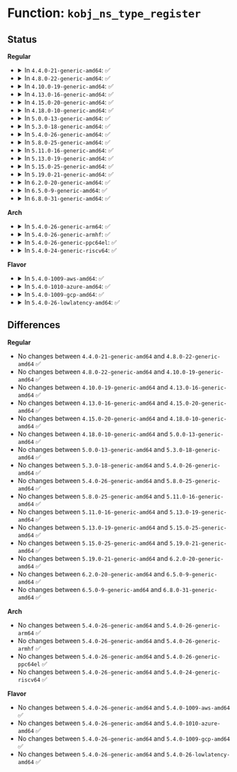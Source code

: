 # Function: <code>kobj_ns_type_register</code>

## Status
<b>Regular</b>
<ul>
<li>
<details>
<summary>In <code>4.4.0-21-generic-amd64</code>: ✅</summary>

```c
int kobj_ns_type_register(const struct kobj_ns_type_operations * ops)
```

```json
{
  "name": "kobj_ns_type_register",
  "collision_type": "Unique Global",
  "inline_type": "No",
  "funcs": [
    {
      "addr": 18446744071582957504,
      "name": "kobj_ns_type_register",
      "external": true,
      "loc": "lib/kobject.c:959",
      "file": "lib/kobject.c",
      "inline": "seen, unknown",
      "caller_inline": [],
      "caller_func": [
        "net/core/net-sysfs.c:netdev_kobject_init"
      ]
    }
  ],
  "symbols": [
    {
      "addr": 18446744071582957504,
      "name": "kobj_ns_type_register",
      "section": ".text",
      "bind": "STB_GLOBAL",
      "size": 83
    }
  ]
}
```
</details>
</li>
<li>
<details>
<summary>In <code>4.8.0-22-generic-amd64</code>: ✅</summary>

```c
int kobj_ns_type_register(const struct kobj_ns_type_operations * ops)
```

```json
{
  "name": "kobj_ns_type_register",
  "collision_type": "Unique Global",
  "inline_type": "No",
  "funcs": [
    {
      "addr": 18446744071583244992,
      "name": "kobj_ns_type_register",
      "external": true,
      "loc": "lib/kobject.c:960",
      "file": "lib/kobject.c",
      "inline": "seen, unknown",
      "caller_inline": [],
      "caller_func": [
        "net/core/net-sysfs.c:netdev_kobject_init"
      ]
    }
  ],
  "symbols": [
    {
      "addr": 18446744071583244992,
      "name": "kobj_ns_type_register",
      "section": ".text",
      "bind": "STB_GLOBAL",
      "size": 83
    }
  ]
}
```
</details>
</li>
<li>
<details>
<summary>In <code>4.10.0-19-generic-amd64</code>: ✅</summary>

```c
int kobj_ns_type_register(const struct kobj_ns_type_operations * ops)
```

```json
{
  "name": "kobj_ns_type_register",
  "collision_type": "Unique Global",
  "inline_type": "No",
  "funcs": [
    {
      "addr": 18446744071583360304,
      "name": "kobj_ns_type_register",
      "external": true,
      "loc": "lib/kobject.c:960",
      "file": "lib/kobject.c",
      "inline": "seen, unknown",
      "caller_inline": [],
      "caller_func": [
        "net/core/net-sysfs.c:netdev_kobject_init"
      ]
    }
  ],
  "symbols": [
    {
      "addr": 18446744071583360304,
      "name": "kobj_ns_type_register",
      "section": ".text",
      "bind": "STB_GLOBAL",
      "size": 83
    }
  ]
}
```
</details>
</li>
<li>
<details>
<summary>In <code>4.13.0-16-generic-amd64</code>: ✅</summary>

```c
int kobj_ns_type_register(const struct kobj_ns_type_operations * ops)
```

```json
{
  "name": "kobj_ns_type_register",
  "collision_type": "Unique Global",
  "inline_type": "No",
  "funcs": [
    {
      "addr": 18446744071588210640,
      "name": "kobj_ns_type_register",
      "external": true,
      "loc": "lib/kobject.c:963",
      "file": "lib/kobject.c",
      "inline": "seen, unknown",
      "caller_inline": [],
      "caller_func": [
        "net/core/net-sysfs.c:netdev_kobject_init"
      ]
    }
  ],
  "symbols": [
    {
      "addr": 18446744071588210640,
      "name": "kobj_ns_type_register",
      "section": ".text",
      "bind": "STB_GLOBAL",
      "size": 79
    }
  ]
}
```
</details>
</li>
<li>
<details>
<summary>In <code>4.15.0-20-generic-amd64</code>: ✅</summary>

```c
int kobj_ns_type_register(const struct kobj_ns_type_operations * ops)
```

```json
{
  "name": "kobj_ns_type_register",
  "collision_type": "Unique Global",
  "inline_type": "No",
  "funcs": [
    {
      "addr": 18446744071588760208,
      "name": "kobj_ns_type_register",
      "external": true,
      "loc": "lib/kobject.c:963",
      "file": "lib/kobject.c",
      "inline": "seen, unknown",
      "caller_inline": [],
      "caller_func": [
        "net/core/net-sysfs.c:netdev_kobject_init"
      ]
    }
  ],
  "symbols": [
    {
      "addr": 18446744071588760208,
      "name": "kobj_ns_type_register",
      "section": ".text",
      "bind": "STB_GLOBAL",
      "size": 79
    }
  ]
}
```
</details>
</li>
<li>
<details>
<summary>In <code>4.18.0-10-generic-amd64</code>: ✅</summary>

```c
int kobj_ns_type_register(const struct kobj_ns_type_operations * ops)
```

```json
{
  "name": "kobj_ns_type_register",
  "collision_type": "Unique Global",
  "inline_type": "No",
  "funcs": [
    {
      "addr": 18446744071589138576,
      "name": "kobj_ns_type_register",
      "external": true,
      "loc": "lib/kobject.c:983",
      "file": "lib/kobject.c",
      "inline": "seen, unknown",
      "caller_inline": [],
      "caller_func": [
        "net/core/net-sysfs.c:netdev_kobject_init"
      ]
    }
  ],
  "symbols": [
    {
      "addr": 18446744071589138576,
      "name": "kobj_ns_type_register",
      "section": ".text",
      "bind": "STB_GLOBAL",
      "size": 85
    }
  ]
}
```
</details>
</li>
<li>
<details>
<summary>In <code>5.0.0-13-generic-amd64</code>: ✅</summary>

```c
int kobj_ns_type_register(const struct kobj_ns_type_operations * ops)
```

```json
{
  "name": "kobj_ns_type_register",
  "collision_type": "Unique Global",
  "inline_type": "No",
  "funcs": [
    {
      "addr": 18446744071589373424,
      "name": "kobj_ns_type_register",
      "external": true,
      "loc": "lib/kobject.c:983",
      "file": "lib/kobject.c",
      "inline": "seen, unknown",
      "caller_inline": [],
      "caller_func": [
        "net/core/net-sysfs.c:netdev_kobject_init"
      ]
    }
  ],
  "symbols": [
    {
      "addr": 18446744071589373424,
      "name": "kobj_ns_type_register",
      "section": ".text",
      "bind": "STB_GLOBAL",
      "size": 85
    }
  ]
}
```
</details>
</li>
<li>
<details>
<summary>In <code>5.3.0-18-generic-amd64</code>: ✅</summary>

```c
int kobj_ns_type_register(const struct kobj_ns_type_operations * ops)
```

```json
{
  "name": "kobj_ns_type_register",
  "collision_type": "Unique Global",
  "inline_type": "No",
  "funcs": [
    {
      "addr": 18446744071589830480,
      "name": "kobj_ns_type_register",
      "external": true,
      "loc": "lib/kobject.c:1014",
      "file": "lib/kobject.c",
      "inline": "seen, unknown",
      "caller_inline": [],
      "caller_func": [
        "net/core/net-sysfs.c:netdev_kobject_init"
      ]
    }
  ],
  "symbols": [
    {
      "addr": 18446744071589830480,
      "name": "kobj_ns_type_register",
      "section": ".text",
      "bind": "STB_GLOBAL",
      "size": 89
    }
  ]
}
```
</details>
</li>
<li>
<details>
<summary>In <code>5.4.0-26-generic-amd64</code>: ✅</summary>

```c
int kobj_ns_type_register(const struct kobj_ns_type_operations * ops)
```

```json
{
  "name": "kobj_ns_type_register",
  "collision_type": "Unique Global",
  "inline_type": "No",
  "funcs": [
    {
      "addr": 18446744071590056624,
      "name": "kobj_ns_type_register",
      "external": true,
      "loc": "lib/kobject.c:1014",
      "file": "lib/kobject.c",
      "inline": "seen, unknown",
      "caller_inline": [],
      "caller_func": [
        "net/core/net-sysfs.c:netdev_kobject_init"
      ]
    }
  ],
  "symbols": [
    {
      "addr": 18446744071590056624,
      "name": "kobj_ns_type_register",
      "section": ".text",
      "bind": "STB_GLOBAL",
      "size": 89
    }
  ]
}
```
</details>
</li>
<li>
<details>
<summary>In <code>5.8.0-25-generic-amd64</code>: ✅</summary>

```c
int kobj_ns_type_register(const struct kobj_ns_type_operations * ops)
```

```json
{
  "name": "kobj_ns_type_register",
  "collision_type": "Unique Global",
  "inline_type": "No",
  "funcs": [
    {
      "addr": 18446744071585053440,
      "name": "kobj_ns_type_register",
      "external": true,
      "loc": "lib/kobject.c:1031",
      "file": "lib/kobject.c",
      "inline": "seen, unknown",
      "caller_inline": [],
      "caller_func": [
        "net/core/net-sysfs.c:netdev_kobject_init"
      ]
    }
  ],
  "symbols": [
    {
      "addr": 18446744071585053440,
      "name": "kobj_ns_type_register",
      "section": ".text",
      "bind": "STB_GLOBAL",
      "size": 89
    }
  ]
}
```
</details>
</li>
<li>
<details>
<summary>In <code>5.11.0-16-generic-amd64</code>: ✅</summary>

```c
int kobj_ns_type_register(const struct kobj_ns_type_operations * ops)
```

```json
{
  "name": "kobj_ns_type_register",
  "collision_type": "Unique Global",
  "inline_type": "No",
  "funcs": [
    {
      "addr": 18446744071585203232,
      "name": "kobj_ns_type_register",
      "external": true,
      "loc": "lib/kobject.c:1028",
      "file": "lib/kobject.c",
      "inline": "seen, unknown",
      "caller_inline": [],
      "caller_func": [
        "net/core/net-sysfs.c:netdev_kobject_init"
      ]
    }
  ],
  "symbols": [
    {
      "addr": 18446744071585203232,
      "name": "kobj_ns_type_register",
      "section": ".text",
      "bind": "STB_GLOBAL",
      "size": 89
    }
  ]
}
```
</details>
</li>
<li>
<details>
<summary>In <code>5.13.0-19-generic-amd64</code>: ✅</summary>

```c
int kobj_ns_type_register(const struct kobj_ns_type_operations * ops)
```

```json
{
  "name": "kobj_ns_type_register",
  "collision_type": "Unique Global",
  "inline_type": "No",
  "funcs": [
    {
      "addr": 18446744071585086304,
      "name": "kobj_ns_type_register",
      "external": true,
      "loc": "lib/kobject.c:1028",
      "file": "lib/kobject.c",
      "inline": "seen, unknown",
      "caller_inline": [],
      "caller_func": [
        "net/core/net-sysfs.c:netdev_kobject_init"
      ]
    }
  ],
  "symbols": [
    {
      "addr": 18446744071585086304,
      "name": "kobj_ns_type_register",
      "section": ".text",
      "bind": "STB_GLOBAL",
      "size": 89
    }
  ]
}
```
</details>
</li>
<li>
<details>
<summary>In <code>5.15.0-25-generic-amd64</code>: ✅</summary>

```c
int kobj_ns_type_register(const struct kobj_ns_type_operations * ops)
```

```json
{
  "name": "kobj_ns_type_register",
  "collision_type": "Unique Global",
  "inline_type": "No",
  "funcs": [
    {
      "addr": 18446744071585533232,
      "name": "kobj_ns_type_register",
      "external": true,
      "loc": "lib/kobject.c:1028",
      "file": "lib/kobject.c",
      "inline": "seen, unknown",
      "caller_inline": [],
      "caller_func": [
        "net/core/net-sysfs.c:netdev_kobject_init"
      ]
    }
  ],
  "symbols": [
    {
      "addr": 18446744071585533232,
      "name": "kobj_ns_type_register",
      "section": ".text",
      "bind": "STB_GLOBAL",
      "size": 89
    }
  ]
}
```
</details>
</li>
<li>
<details>
<summary>In <code>5.19.0-21-generic-amd64</code>: ✅</summary>

```c
int kobj_ns_type_register(const struct kobj_ns_type_operations * ops)
```

```json
{
  "name": "kobj_ns_type_register",
  "collision_type": "Unique Global",
  "inline_type": "No",
  "funcs": [
    {
      "addr": 18446744071586687072,
      "name": "kobj_ns_type_register",
      "external": true,
      "loc": "lib/kobject.c:996",
      "file": "lib/kobject.c",
      "inline": "seen, unknown",
      "caller_inline": [],
      "caller_func": [
        "net/core/net-sysfs.c:netdev_kobject_init"
      ]
    }
  ],
  "symbols": [
    {
      "addr": 18446744071586687072,
      "name": "kobj_ns_type_register",
      "section": ".text",
      "bind": "STB_GLOBAL",
      "size": 89
    }
  ]
}
```
</details>
</li>
<li>
<details>
<summary>In <code>6.2.0-20-generic-amd64</code>: ✅</summary>

```c
int kobj_ns_type_register(const struct kobj_ns_type_operations * ops)
```

```json
{
  "name": "kobj_ns_type_register",
  "collision_type": "Unique Global",
  "inline_type": "No",
  "funcs": [
    {
      "addr": 18446744071595768256,
      "name": "kobj_ns_type_register",
      "external": true,
      "loc": "lib/kobject.c:1011",
      "file": "lib/kobject.c",
      "inline": "seen, unknown",
      "caller_inline": [],
      "caller_func": [
        "net/core/net-sysfs.c:netdev_kobject_init"
      ]
    }
  ],
  "symbols": [
    {
      "addr": 18446744071595768256,
      "name": "kobj_ns_type_register",
      "section": ".text",
      "bind": "STB_GLOBAL",
      "size": 89
    }
  ]
}
```
</details>
</li>
<li>
<details>
<summary>In <code>6.5.0-9-generic-amd64</code>: ✅</summary>

```c
int kobj_ns_type_register(const struct kobj_ns_type_operations * ops)
```

```json
{
  "name": "kobj_ns_type_register",
  "collision_type": "Unique Global",
  "inline_type": "No",
  "funcs": [
    {
      "addr": 18446744071596292656,
      "name": "kobj_ns_type_register",
      "external": true,
      "loc": "lib/kobject.c:1012",
      "file": "lib/kobject.c",
      "inline": "seen, unknown",
      "caller_inline": [],
      "caller_func": [
        "net/core/net-sysfs.c:netdev_kobject_init"
      ]
    }
  ],
  "symbols": [
    {
      "addr": 18446744071596292656,
      "name": "kobj_ns_type_register",
      "section": ".text",
      "bind": "STB_GLOBAL",
      "size": 89
    }
  ]
}
```
</details>
</li>
<li>
<details>
<summary>In <code>6.8.0-31-generic-amd64</code>: ✅</summary>

```c
int kobj_ns_type_register(const struct kobj_ns_type_operations * ops)
```

```json
{
  "name": "kobj_ns_type_register",
  "collision_type": "Unique Global",
  "inline_type": "No",
  "funcs": [
    {
      "addr": 18446744071597177616,
      "name": "kobj_ns_type_register",
      "external": true,
      "loc": "lib/kobject.c:1024",
      "file": "lib/kobject.c",
      "inline": "seen, unknown",
      "caller_inline": [],
      "caller_func": [
        "net/core/net-sysfs.c:netdev_kobject_init"
      ]
    }
  ],
  "symbols": [
    {
      "addr": 18446744071597177616,
      "name": "kobj_ns_type_register",
      "section": ".text",
      "bind": "STB_GLOBAL",
      "size": 95
    }
  ]
}
```
</details>
</li>
</ul>
<b>Arch</b>
<ul>
<li>
<details>
<summary>In <code>5.4.0-26-generic-arm64</code>: ✅</summary>

```c
int kobj_ns_type_register(const struct kobj_ns_type_operations * ops)
```

```json
{
  "name": "kobj_ns_type_register",
  "collision_type": "Unique Global",
  "inline_type": "No",
  "funcs": [
    {
      "addr": 18446603336503835008,
      "name": "kobj_ns_type_register",
      "external": true,
      "loc": "lib/kobject.c:1014",
      "file": "lib/kobject.c",
      "inline": "seen, unknown",
      "caller_inline": [],
      "caller_func": [
        "net/core/net-sysfs.c:netdev_kobject_init"
      ]
    }
  ],
  "symbols": [
    {
      "addr": 18446603336503835008,
      "name": "kobj_ns_type_register",
      "section": ".text",
      "bind": "STB_GLOBAL",
      "size": 172
    }
  ]
}
```
</details>
</li>
<li>
<details>
<summary>In <code>5.4.0-26-generic-armhf</code>: ✅</summary>

```c
int kobj_ns_type_register(const struct kobj_ns_type_operations * ops)
```

```json
{
  "name": "kobj_ns_type_register",
  "collision_type": "Unique Global",
  "inline_type": "No",
  "funcs": [
    {
      "addr": 3236452720,
      "name": "kobj_ns_type_register",
      "external": true,
      "loc": "lib/kobject.c:1014",
      "file": "lib/kobject.c",
      "inline": "seen, unknown",
      "caller_inline": [],
      "caller_func": [
        "net/core/net-sysfs.c:netdev_kobject_init"
      ]
    }
  ],
  "symbols": [
    {
      "addr": 3236452720,
      "name": "kobj_ns_type_register",
      "section": ".text",
      "bind": "STB_GLOBAL",
      "size": 104
    }
  ]
}
```
</details>
</li>
<li>
<details>
<summary>In <code>5.4.0-26-generic-ppc64el</code>: ✅</summary>

```c
int kobj_ns_type_register(const struct kobj_ns_type_operations * ops)
```

```json
{
  "name": "kobj_ns_type_register",
  "collision_type": "Unique Global",
  "inline_type": "No",
  "funcs": [
    {
      "addr": 13835058055297681888,
      "name": "kobj_ns_type_register",
      "external": true,
      "loc": "lib/kobject.c:1014",
      "file": "lib/kobject.c",
      "inline": "seen, unknown",
      "caller_inline": [],
      "caller_func": [
        "net/core/net-sysfs.c:netdev_kobject_init"
      ]
    }
  ],
  "symbols": [
    {
      "addr": 13835058055297681888,
      "name": "kobj_ns_type_register",
      "section": ".text",
      "bind": "STB_GLOBAL",
      "size": 280
    }
  ]
}
```
</details>
</li>
<li>
<details>
<summary>In <code>5.4.0-24-generic-riscv64</code>: ✅</summary>

```c
int kobj_ns_type_register(const struct kobj_ns_type_operations * ops)
```

```json
{
  "name": "kobj_ns_type_register",
  "collision_type": "Unique Global",
  "inline_type": "No",
  "funcs": [
    {
      "addr": 18446743936279725730,
      "name": "kobj_ns_type_register",
      "external": true,
      "loc": "lib/kobject.c:1014",
      "file": "lib/kobject.c",
      "inline": "seen, unknown",
      "caller_inline": [],
      "caller_func": [
        "net/core/net-sysfs.c:netdev_kobject_init"
      ]
    }
  ],
  "symbols": [
    {
      "addr": 18446743936279725730,
      "name": "kobj_ns_type_register",
      "section": ".text",
      "bind": "STB_GLOBAL",
      "size": 144
    }
  ]
}
```
</details>
</li>
</ul>
<b>Flavor</b>
<ul>
<li>
<details>
<summary>In <code>5.4.0-1009-aws-amd64</code>: ✅</summary>

```c
int kobj_ns_type_register(const struct kobj_ns_type_operations * ops)
```

```json
{
  "name": "kobj_ns_type_register",
  "collision_type": "Unique Global",
  "inline_type": "No",
  "funcs": [
    {
      "addr": 18446744071589658880,
      "name": "kobj_ns_type_register",
      "external": true,
      "loc": "lib/kobject.c:1014",
      "file": "lib/kobject.c",
      "inline": "seen, unknown",
      "caller_inline": [],
      "caller_func": [
        "net/core/net-sysfs.c:netdev_kobject_init"
      ]
    }
  ],
  "symbols": [
    {
      "addr": 18446744071589658880,
      "name": "kobj_ns_type_register",
      "section": ".text",
      "bind": "STB_GLOBAL",
      "size": 89
    }
  ]
}
```
</details>
</li>
<li>
<details>
<summary>In <code>5.4.0-1010-azure-amd64</code>: ✅</summary>

```c
int kobj_ns_type_register(const struct kobj_ns_type_operations * ops)
```

```json
{
  "name": "kobj_ns_type_register",
  "collision_type": "Unique Global",
  "inline_type": "No",
  "funcs": [
    {
      "addr": 18446744071589384704,
      "name": "kobj_ns_type_register",
      "external": true,
      "loc": "lib/kobject.c:1014",
      "file": "lib/kobject.c",
      "inline": "seen, unknown",
      "caller_inline": [],
      "caller_func": [
        "net/core/net-sysfs.c:netdev_kobject_init"
      ]
    }
  ],
  "symbols": [
    {
      "addr": 18446744071589384704,
      "name": "kobj_ns_type_register",
      "section": ".text",
      "bind": "STB_GLOBAL",
      "size": 89
    }
  ]
}
```
</details>
</li>
<li>
<details>
<summary>In <code>5.4.0-1009-gcp-amd64</code>: ✅</summary>

```c
int kobj_ns_type_register(const struct kobj_ns_type_operations * ops)
```

```json
{
  "name": "kobj_ns_type_register",
  "collision_type": "Unique Global",
  "inline_type": "No",
  "funcs": [
    {
      "addr": 18446744071590102256,
      "name": "kobj_ns_type_register",
      "external": true,
      "loc": "lib/kobject.c:1014",
      "file": "lib/kobject.c",
      "inline": "seen, unknown",
      "caller_inline": [],
      "caller_func": [
        "net/core/net-sysfs.c:netdev_kobject_init"
      ]
    }
  ],
  "symbols": [
    {
      "addr": 18446744071590102256,
      "name": "kobj_ns_type_register",
      "section": ".text",
      "bind": "STB_GLOBAL",
      "size": 89
    }
  ]
}
```
</details>
</li>
<li>
<details>
<summary>In <code>5.4.0-26-lowlatency-amd64</code>: ✅</summary>

```c
int kobj_ns_type_register(const struct kobj_ns_type_operations * ops)
```

```json
{
  "name": "kobj_ns_type_register",
  "collision_type": "Unique Global",
  "inline_type": "No",
  "funcs": [
    {
      "addr": 18446744071590152560,
      "name": "kobj_ns_type_register",
      "external": true,
      "loc": "lib/kobject.c:1014",
      "file": "lib/kobject.c",
      "inline": "seen, unknown",
      "caller_inline": [],
      "caller_func": [
        "net/core/net-sysfs.c:netdev_kobject_init"
      ]
    }
  ],
  "symbols": [
    {
      "addr": 18446744071590152560,
      "name": "kobj_ns_type_register",
      "section": ".text",
      "bind": "STB_GLOBAL",
      "size": 87
    }
  ]
}
```
</details>
</li>
</ul>

## Differences
<b>Regular</b>
<ul>
<li>
No changes between <code>4.4.0-21-generic-amd64</code> and <code>4.8.0-22-generic-amd64</code> ✅
</li>
<li>
No changes between <code>4.8.0-22-generic-amd64</code> and <code>4.10.0-19-generic-amd64</code> ✅
</li>
<li>
No changes between <code>4.10.0-19-generic-amd64</code> and <code>4.13.0-16-generic-amd64</code> ✅
</li>
<li>
No changes between <code>4.13.0-16-generic-amd64</code> and <code>4.15.0-20-generic-amd64</code> ✅
</li>
<li>
No changes between <code>4.15.0-20-generic-amd64</code> and <code>4.18.0-10-generic-amd64</code> ✅
</li>
<li>
No changes between <code>4.18.0-10-generic-amd64</code> and <code>5.0.0-13-generic-amd64</code> ✅
</li>
<li>
No changes between <code>5.0.0-13-generic-amd64</code> and <code>5.3.0-18-generic-amd64</code> ✅
</li>
<li>
No changes between <code>5.3.0-18-generic-amd64</code> and <code>5.4.0-26-generic-amd64</code> ✅
</li>
<li>
No changes between <code>5.4.0-26-generic-amd64</code> and <code>5.8.0-25-generic-amd64</code> ✅
</li>
<li>
No changes between <code>5.8.0-25-generic-amd64</code> and <code>5.11.0-16-generic-amd64</code> ✅
</li>
<li>
No changes between <code>5.11.0-16-generic-amd64</code> and <code>5.13.0-19-generic-amd64</code> ✅
</li>
<li>
No changes between <code>5.13.0-19-generic-amd64</code> and <code>5.15.0-25-generic-amd64</code> ✅
</li>
<li>
No changes between <code>5.15.0-25-generic-amd64</code> and <code>5.19.0-21-generic-amd64</code> ✅
</li>
<li>
No changes between <code>5.19.0-21-generic-amd64</code> and <code>6.2.0-20-generic-amd64</code> ✅
</li>
<li>
No changes between <code>6.2.0-20-generic-amd64</code> and <code>6.5.0-9-generic-amd64</code> ✅
</li>
<li>
No changes between <code>6.5.0-9-generic-amd64</code> and <code>6.8.0-31-generic-amd64</code> ✅
</li>
</ul>
<b>Arch</b>
<ul>
<li>
No changes between <code>5.4.0-26-generic-amd64</code> and <code>5.4.0-26-generic-arm64</code> ✅
</li>
<li>
No changes between <code>5.4.0-26-generic-amd64</code> and <code>5.4.0-26-generic-armhf</code> ✅
</li>
<li>
No changes between <code>5.4.0-26-generic-amd64</code> and <code>5.4.0-26-generic-ppc64el</code> ✅
</li>
<li>
No changes between <code>5.4.0-26-generic-amd64</code> and <code>5.4.0-24-generic-riscv64</code> ✅
</li>
</ul>
<b>Flavor</b>
<ul>
<li>
No changes between <code>5.4.0-26-generic-amd64</code> and <code>5.4.0-1009-aws-amd64</code> ✅
</li>
<li>
No changes between <code>5.4.0-26-generic-amd64</code> and <code>5.4.0-1010-azure-amd64</code> ✅
</li>
<li>
No changes between <code>5.4.0-26-generic-amd64</code> and <code>5.4.0-1009-gcp-amd64</code> ✅
</li>
<li>
No changes between <code>5.4.0-26-generic-amd64</code> and <code>5.4.0-26-lowlatency-amd64</code> ✅
</li>
</ul>

